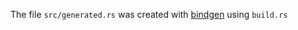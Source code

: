 The file `src/generated.rs` was created with [bindgen](https://github.com/crabtw/rust-bindgen) using `build.rs`
